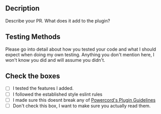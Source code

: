 ## Decription
Describe your PR. What does it add to the plugin?

## Testing Methods
Please go into detail about how you tested your code and what I should expect when doing my own testing. 
Anything you don't mention here, I won't know you did and will assume you didn't. 

## Check the boxes
- [ ] I tested the features I added.
- [ ] I followed the established style eslint rules
- [ ] I made sure this doesnt break any of [Powercord's Plugin Guidelines](https://github.com/powercord-community/guidelines)
- [ ] Don't check this box, I want to make sure you actually read them.
